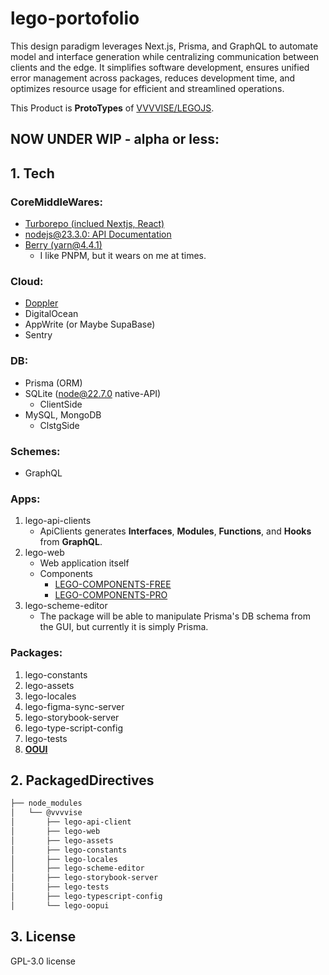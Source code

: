 # lego-portofolio

This design paradigm leverages Next.js, Prisma, and GraphQL to automate model and interface generation while centralizing communication between clients and the edge. It simplifies software development, ensures unified error management across packages, reduces development time, and optimizes resource usage for efficient and streamlined operations.

This Product is **ProtoTypes** of [VVVVISE/LEGOJS](https://github.com/VVVVISE/legojs).

## NOW UNDER WIP - alpha or less:

## 1. Tech

### CoreMiddleWares:

- [Turborepo (inclued Nextjs, React)](https://turbo.build/repo/docs)
- [nodejs@23.3.0: API Documentation](https://nodejs.org/docs/latest/api/)
- [Berry (yarn@4.4.1)](https://github.com/yarnpkg/berry)
  - I like PNPM, but it wears on me at times.

### Cloud:

- [Doppler](https://www.doppler.com/)
- DigitalOcean
- AppWrite (or Maybe SupaBase)
- Sentry

### DB:

- Prisma (ORM)
- SQLite (node@22.7.0 native-API)
  - ClientSide
- MySQL, MongoDB
  - ClstgSide

### Schemes:

- GraphQL

### Apps:

1. lego-api-clients
    - ApiClients generates **Interfaces**, **Modules**, **Functions**, and **Hooks** from **GraphQL**.
2. lego-web
    - Web application itself
    - Components
      - [LEGO-COMPONENTS-FREE](https://github.com/VVVVISE/lego-components-free)
      - [LEGO-COMPONENTS-PRO](https://github.com/VVVVISE/lego-components-pro)
3. lego-scheme-editor
    - The package will be able to manipulate Prisma's DB schema from the GUI, but currently it is simply Prisma.

### Packages:

1. lego-constants
2. lego-assets
3. lego-locales
4. lego-figma-sync-server
5. lego-storybook-server
6. lego-type-script-config
7. lego-tests
8. **[OOUI](https://github.com/sujii/ooui)**

## 2. PackagedDirectives

```sh
├── node_modules
│   └── @vvvvise
│       ├── lego-api-client
│       ├── lego-web
│       ├── lego-assets
│       ├── lego-constants
│       ├── lego-locales
│       ├── lego-scheme-editor
│       ├── lego-storybook-server
│       ├── lego-tests
│       ├── lego-typescript-config
│       └── lego-oopui
```

## 3. License

GPL-3.0 license
